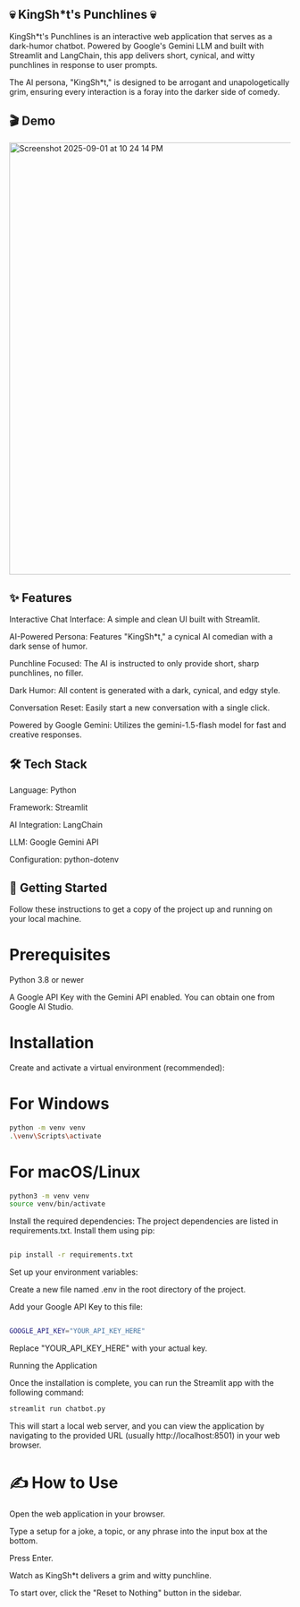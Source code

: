 ## 💀 KingSh*t's Punchlines 💀
KingSh*t's Punchlines is an interactive web application that serves as a dark-humor chatbot. Powered by Google's Gemini LLM and built with Streamlit and LangChain, this app delivers short, cynical, and witty punchlines in response to user prompts.

The AI persona, "KingSh*t," is designed to be arrogant and unapologetically grim, ensuring every interaction is a foray into the darker side of comedy.

## 🎬 Demo
<img width="1416" height="772" alt="Screenshot 2025-09-01 at 10 24 14 PM" src="https://github.com/user-attachments/assets/d128984b-851a-454b-b892-b50e3722112a" />


## ✨ Features
Interactive Chat Interface: A simple and clean UI built with Streamlit.

AI-Powered Persona: Features "KingSh*t," a cynical AI comedian with a dark sense of humor.

Punchline Focused: The AI is instructed to only provide short, sharp punchlines, no filler.

Dark Humor: All content is generated with a dark, cynical, and edgy style.

Conversation Reset: Easily start a new conversation with a single click.

Powered by Google Gemini: Utilizes the gemini-1.5-flash model for fast and creative responses.

## 🛠️ Tech Stack
Language: Python

Framework: Streamlit

AI Integration: LangChain

LLM: Google Gemini API

Configuration: python-dotenv

## 🚀 Getting Started
Follow these instructions to get a copy of the project up and running on your local machine.

# Prerequisites

Python 3.8 or newer

A Google API Key with the Gemini API enabled. You can obtain one from Google AI Studio.

# Installation



 Create and activate a virtual environment (recommended):

# For Windows
```bash
python -m venv venv
.\venv\Scripts\activate
```

# For macOS/Linux
```bash
python3 -m venv venv
source venv/bin/activate
```


Install the required dependencies:
The project dependencies are listed in requirements.txt. Install them using pip:
```bash

pip install -r requirements.txt
```

Set up your environment variables:

Create a new file named .env in the root directory of the project.

Add your Google API Key to this file:
```bash

GOOGLE_API_KEY="YOUR_API_KEY_HERE"
```

Replace "YOUR_API_KEY_HERE" with your actual key.

Running the Application

Once the installation is complete, you can run the Streamlit app with the following command:
```bash
streamlit run chatbot.py
```

This will start a local web server, and you can view the application by navigating to the provided URL (usually http://localhost:8501) in your web browser.

# ✍️ How to Use
Open the web application in your browser.

Type a setup for a joke, a topic, or any phrase into the input box at the bottom.

Press Enter.

Watch as KingSh*t delivers a grim and witty punchline.

To start over, click the "Reset to Nothing" button in the sidebar.

